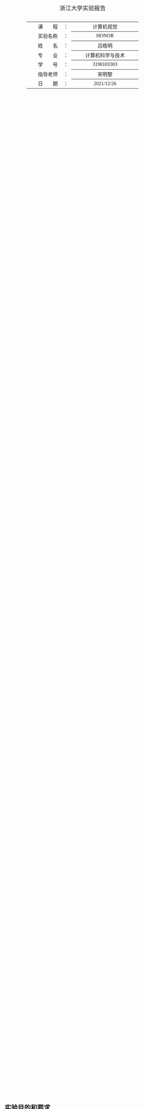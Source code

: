 <div class="cover" style="page-break-after:always;font-family:方正公文仿宋;width:100%;height:100%;border:none;margin: 0 auto;text-align:center;">
    <div style="width:50%;margin: 0 auto;height:0;padding-bottom:10%;">
        <img src="https://gitee.com/Keldos-Li/picture/raw/master/img/%E6%A0%A1%E5%90%8D-%E9%BB%91%E8%89%B2.svg" alt="校名" style="width:100%;"/>
    </div>
    </br></br></br></br>
    <div style="width:50%;margin: 0 auto;height:0;padding-bottom:40%;">
        <img src="https://gitee.com/Keldos-Li/picture/raw/master/img/%E6%A0%A1%E5%BE%BD-%E9%BB%91%E8%89%B2.svg" alt="校徽" style="width:100%;"/>
   </div>
    </br></br></br></br></br>
<p style="text-align:center;font-size:14pt;margin: 0 auto">浙江大学实验报告</p>
	</br>
	</br>
	<table style="border:none;text-align:center;width:72%;font-family:仿宋;font-size:14px; margin: 0 auto;">
	<tbody style="font-family:方正公文仿宋;font-size:12pt;">
	  <tr style="font-weight:normal;"> 
	        <td style="width:20%;text-align:right;">课　　程</td>
	       <td style="width:2%">：</td> 
	        <td style="width:40%;font-weight:normal;border-bottom: 1px solid;text-align:center;font-family:仿宋">计算机视觉 </td>     </tr>
    <tr style="font-weight:normal;"> 
	        <td style="width:20%;text-align:right;">实验名称</td>
	       <td style="width:2%">：</td> 
	        <td style="width:40%;font-weight:normal;border-bottom: 1px solid;text-align:center;font-family:仿宋">HONOR</td>     </tr>
	    <tr style="font-weight:normal;"> 
	        <td style="width:20%;text-align:right;">姓　　名</td>
	       <td style="width:2%">：</td> 
	        <td style="width:40%;font-weight:normal;border-bottom: 1px solid;text-align:center;font-family:仿宋"> 吕皓明</td>     </tr>
	        <td style="width:20%;text-align:right;">专　　业</td>
	       <td style="width:2%">：</td> 
	        <td style="width:40%;font-weight:normal;border-bottom: 1px solid;text-align:center;font-family:仿宋"> 计算机科学与技术</td>     </tr>
	    <tr style="font-weight:normal;"> 
	        <td style="width:20%;text-align:right;">学　　号</td>
	       <td style="width:2%">：</td> 
	        <td style="width:40%;font-weight:normal;border-bottom: 1px solid;text-align:center;font-family:仿宋">3190103303 </td>     </tr>
	    <tr style="font-weight:normal;"> 
	        <td style="width:20%;text-align:right;">指导老师</td>
	       <td style="width:2%">：</td> 
	        <td style="width:40%;font-weight:normal;border-bottom: 1px solid;text-align:center;font-family:仿宋">宋明黎</td>     </tr>
	        <td style="width:20%;text-align:right;">日　　期</td>
	       <td style="width:2%">：</td> 
	        <td style="width:40%;font-weight:normal;border-bottom: 1px solid;text-align:center;font-family:仿宋">2021/12/26</td>     </tr>
	</tbody>              
	</table>
</div>

## 实验目的和要求

* 利用CNN进行手写数字识别

## 实验内容和原理

卷积神经网络

## 实验步骤和分析

### 导入库

```python
import torch
from torch import nn
from torch.nn import functional as F
from torch.autograd import Variable
from torch import optim
import torchvision
```

### 数据导入`DataLoader`

```python
batch_size = 100
train_loader = torch.utils.data.DataLoader(
    torchvision.datasets.MNIST('mnist_data',train=True,download=True,
                                transform=torchvision.transforms.Compose([
                                    torchvision.transforms.ToTensor(),
                                    torchvision.transforms.Normalize(
                                        (0.137,),(0.3081,))
                                ])),
    batch_size=batch_size,shuffle=True)
test_loader = torch.utils.data.DataLoader(
    torchvision.datasets.MNIST('mnist_data/',train=False,download=True,
                               transform=torchvision.transforms.Compose([
                                   torchvision.transforms.ToTensor(),
                                   torchvision.transforms.Normalize(
                                       (0.1307,),(0.3081,))
                               ])),
    batch_size=batch_size,shuffle=False)
```

### 定义CNN

```python
class CNN(nn.Module):
    def __init__(self):
        super().__init__()

        self.cnn1 = nn.Conv2d(in_channels=1, out_channels=16, kernel_size=5, stride=1, padding=0)
        self.relu1 = nn.ReLU()
        self.maxpool1 = nn.MaxPool2d(kernel_size=2)

        self.cnn2 = nn.Conv2d(in_channels=16, out_channels=32, kernel_size=5, stride=1, padding=0)
        self.relu2 = nn.ReLU()
        self.maxpool2 = nn.MaxPool2d(kernel_size=2)

        self.fc = nn.Linear(32 * 4 * 4, 10)

    def forward(self, x):
        out = self.cnn1(x)
        out = self.relu1(out)
        out = self.maxpool1(out)

        out = self.cnn2(out)
        out = self.relu2(out)
        out = self.maxpool2(out)

        out = out.view(out.size(0), -1)

        out = self.fc(out)

        return out
```

### 定义参数

```python
n_iters = 2500
num_epochs = n_iters / (60000 / batch_size)
num_epochs = int(num_epochs)
    
model = CNN()

error = nn.CrossEntropyLoss()

learning_rate = 0.1
optimizer = torch.optim.SGD(model.parameters(), lr=learning_rate)
```

### 训练并测试

```python
count = 0
for epoch in range(num_epochs):
    for i, (images, labels) in enumerate(train_loader):
        train = Variable(images.view(100,1,28,28)).float()
        labels = Variable(labels)
        
        # Clear gradients
        optimizer.zero_grad()
        
        # Forward propagation
        outputs = model(train)
        
        # Calculate softmax and ross entropy loss
        loss = error(outputs, labels)
        
        # Calculating gradients
        loss.backward()
        
        # Update parameters
        optimizer.step()
        
        count += 1
        
        if count % 50 == 0:
            # Calculate Accuracy         
            correct = 0
            total = 0
            # Iterate through test dataset
            for images, labels in test_loader:
                
                test = Variable(images.view(100,1,28,28)).float()
                
                # Forward propagation
                outputs = model(test)
                
                # Get predictions from the maximum value
                predicted = torch.max(outputs.data, 1)[1]
                
                # Total number of labels
                total += len(labels)
                
                correct += (predicted == labels).sum()
            
            accuracy = 100 * correct / float(total)
            
        if count % 500 == 0:
            # Print Loss
            print('Iteration: {}  Loss: {}  Accuracy: {} %'.format(count, loss.data, accuracy))
```


## 实验环境及运行方法

*   实验环境：Mac OS

*   运行方法

    ipynb运行，可以直接RUN ALL
    


## 实验结果展示
```
Iteration: 500  Loss: 0.09648547321557999  Accuracy: 98.12999725341797 %
Iteration: 1000  Loss: 0.009674507193267345  Accuracy: 98.72000122070312 %
Iteration: 1500  Loss: 0.031248390674591064  Accuracy: 98.9000015258789 %
Iteration: 2000  Loss: 0.002966133877635002  Accuracy: 98.87999725341797 %
```

## 心得体会

因为AI已经小有入门，所以这个经典的手写数字识别的题目肯定是做过了。这次作业直接拿了以前参加kaggle上面竞赛的自己提交的代码，修改了一下数据读取就好了。